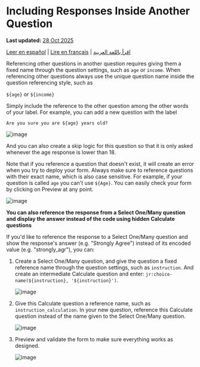 # Including Responses Inside Another Question
**Last updated:** <a href="https://github.com/kobotoolbox/docs/blob/050dcc9c8bfb4c528208bbe886979999037f1554/source/responses_inside_question.md" class="reference">28 Oct 2025</a>

<a href="es/responses_inside_question.html">Leer en español</a> | <a href="fr/responses_inside_question.html">Lire en français</a> | <a href="ar/responses_inside_question.html">اقرأ باللغة العربية</a>

Referencing other questions in another question requires giving them a fixed name through the question settings, such as `age` or `income`. When referencing other questions always use the unique question name inside the question referencing style, such as

`${age}` or `${income}`

Simply include the reference to the other question among the other words of your label. For example, you can add a new question with the label

`Are you sure you are ${age} years old?`

![image](/images/responses_inside_question/question_name.gif)

And you can also create a skip logic for this question so that it is only asked whenever the age response is lower than 18.

Note that if you reference a question that doesn't exist, it will create an error when you try to deploy your form. Always make sure to reference questions with their exact name, which is also case sensitive. For example, if your question is called `age` you can't use `${Age}`. You can easily check your form by clicking on Preview at any point.

![image](/images/responses_inside_question/preview.gif)

**You can also reference the response from a Select One/Many question and display the answer instead of the code using hidden Calculate questions**

If you'd like to reference the response to a Select One/Many question and show the response's answer (e.g. "Strongly Agree") instead of its encoded value (e.g. "strongly_agr"), you can:

1. Create a Select One/Many question, and give the question a fixed reference name through the question settings, such as `instruction`. And create an intermediate Calculate question and enter: `jr:choice-name(${instruction}, '${instruction}')`.

    ![image](/images/responses_inside_question/select_updated.gif)

2. Give this Calculate question a reference name, such as `instruction_calculation`. In your new question, reference this Calculate question instead of the name given to the Select One/Many question.

    ![image](/images/responses_inside_question/calculate.gif)

3. Preview and validate the form to make sure everything works as designed.

    ![image](/images/responses_inside_question/preview_calculate.gif)

